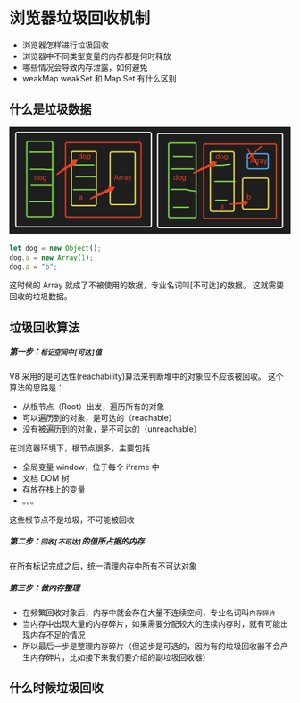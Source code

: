 # 浏览器垃圾回收机制

- 浏览器怎样进行垃圾回收
- 浏览器中不同类型变量的内存都是何时释放
- 哪些情况会导致内存泄露，如何避免
- weakMap weakSet 和 Map Set 有什么区别

## 什么是垃圾数据

![垃圾回收](./img/01.png)

```js
let dog = new Object();
dog.a = new Array(1);
dog.a = "b";
```

这时候的 Array 就成了不被使用的数据，专业名词叫[不可达]的数据。
这就需要回收的垃圾数据。

## 垃圾回收算法

##### 第一步：`标记空间中[可达]值`

V8 采用的是可达性(reachability)算法来判断堆中的对象应不应该被回收。
这个算法的思路是：

- 从根节点（Root）出发，遍历所有的对象
- 可以遍历到的对象，是可达的（reachable）
- 没有被遍历到的对象，是不可达的（unreachable）

在浏览器环境下，根节点很多，主要包括

- 全局变量 window，位于每个 iframe 中
- 文档 DOM 树
- 存放在栈上的变量
- 。。。

这些根节点不是垃圾，不可能被回收

##### 第二步：`回收[不可达]`的值所占据的内存

在所有标记完成之后，统一清理内存中所有不可达对象

##### 第三步：做内存整理

- 在频繁回收对象后，内存中就会存在大量不连续空间，专业名词叫`内存碎片`
- 当内存中出现大量的内存碎片，如果需要分配较大的连续内存时，就有可能出现内存不足的情况
- 所以最后一步是整理内存碎片（但这步是可选的，因为有的垃圾回收器不会产生内存碎片，比如接下来我们要介绍的副垃圾回收器）

## 什么时候垃圾回收
